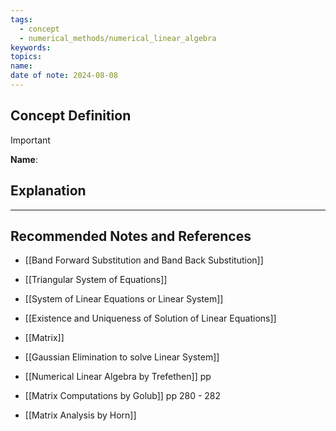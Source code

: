 ```yaml
---
tags:
  - concept
  - numerical_methods/numerical_linear_algebra
keywords: 
topics: 
name: 
date of note: 2024-08-08
---
```


## Concept Definition

>[!important]
>**Name**: 



## Explanation





-----------
##  Recommended Notes and References


- [[Band Forward Substitution and Band Back Substitution]]
- [[Triangular System of Equations]]
- [[System of Linear Equations or Linear System]]
- [[Existence and Uniqueness of Solution of Linear Equations]]


- [[Matrix]]
- [[Gaussian Elimination to solve Linear System]]


- [[Numerical Linear Algebra by Trefethen]] pp
- [[Matrix Computations by Golub]] pp 280 - 282
- [[Matrix Analysis by Horn]]